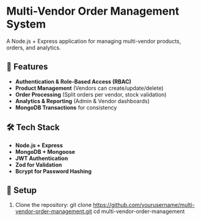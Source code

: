 # Multi-Vendor Order Management System

A Node.js + Express application for managing multi-vendor products, orders, and analytics.

## 🚀 Features
- **Authentication & Role-Based Access (RBAC)**
- **Product Management** (Vendors can create/update/delete)
- **Order Processing** (Split orders per vendor, stock validation)
- **Analytics & Reporting** (Admin & Vendor dashboards)
- **MongoDB Transactions** for consistency

## 🛠️ Tech Stack
- **Node.js + Express**
- **MongoDB + Mongoose**
- **JWT Authentication**
- **Zod for Validation**
- **Bcrypt for Password Hashing**

## 🔧 Setup
1. Clone the repository:
   git clone https://github.com/yourusername/multi-vendor-order-management.git
   cd multi-vendor-order-management
